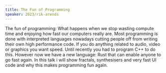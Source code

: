 ```yaml
---
title: The Fun of Programming
speaker: 2023/rik-arends
---
```


The fun of programming: What happens when we stop wasting compute time and enjoying how fast our computers really are. Most programming is done with interpreted languages nowadays cutting people off from writing their own high performance code. If you do anything related to audio, video or graphics you want speed. Until recently you had to program C++ to do this. However now we have a new language: Rust that can enable anyone to go fast again. In this talk i will show fractals, synthesisers and very fast UI code and why this makes programming fun again.
